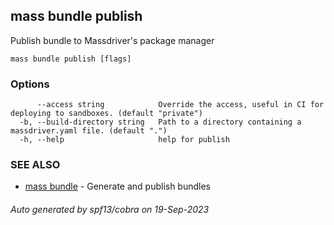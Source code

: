 ## mass bundle publish

Publish bundle to Massdriver's package manager

```
mass bundle publish [flags]
```

### Options

```
      --access string            Override the access, useful in CI for deploying to sandboxes. (default "private")
  -b, --build-directory string   Path to a directory containing a massdriver.yaml file. (default ".")
  -h, --help                     help for publish
```

### SEE ALSO

* [mass bundle](mass_bundle.md)	 - Generate and publish bundles

###### Auto generated by spf13/cobra on 19-Sep-2023
